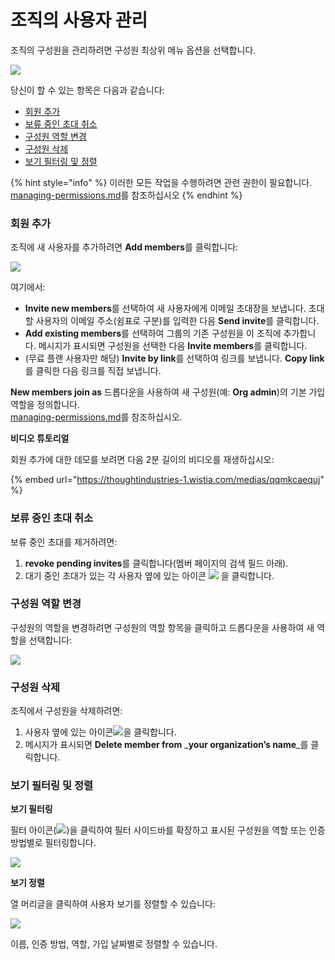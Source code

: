 # 조직의 사용자 관리

조직의 구성원을 관리하려면 구성원 최상위 메뉴 옵션을 선택합니다.

![](<../../../.gitbook/assets/spaces\_-MdwVZ6HOZriajCf5nXH\_uploads\_git-blob-2d37830a537650a9169a8c113bb943dc75fd7978\_Screen Shot 2022-02-24 at 1.05.40 PM.png>)

당신이 할 수 있는 항목은 다음과 같습니다:

* [회원 추가](manage-users-in-your-organizations.md#undefined)
* [보류 중인 초대 취소](manage-users-in-your-organizations.md#undefined-1)
* [구성원 역할 변경](manage-users-in-your-organizations.md#undefined-2)
* [구성원 삭제](manage-users-in-your-organizations.md#undefined-3)
* [보기 필터링 및 정렬](manage-users-in-your-organizations.md#undefined-4)

{% hint style="info" %}
이러한 모든 작업을 수행하려면 관련 권한이 필요합니다.\
[managing-permissions.md](managing-permissions.md "mention")를 참조하십시오
{% endhint %}

### 회원 추가

조직에 새 사용자를 추가하려면 **Add members**를 클릭합니다:

![](<../../../.gitbook/assets/spaces\_-MdwVZ6HOZriajCf5nXH\_uploads\_git-blob-aeaac4d4bc895f3524f25dd9128a28f00a262ad6\_Screen Shot 2022-02-24 at 12.51.45 PM.png>)

여기에서:

* **Invite new members**를 선택하여 새 사용자에게 이메일 초대장을 보냅니다. 초대할 사용자의 이메일 주소(쉼표로 구분)를 입력한 다음 **Send invite**를 클릭합니다.
* **Add existing members**를 선택하여 그룹의 기존 구성원을 이 조직에 추가합니다. 메시지가 표시되면 구성원을 선택한 다음 **Invite members**를 클릭합니다.
* (무료 플랜 사용자만 해당) **Invite by link**를 선택하여 링크를 보냅니다. **Copy link**를 클릭한 다음 링크를 직접 보냅니다.

**New members join as** 드롭다운을 사용하여 새 구성원(예: **Org admin**)의 기본 가입 역할을 정의합니다. \
[managing-permissions.md](managing-permissions.md "mention")를 참조하십시오.

**비디오 튜토리얼**

회원 추가에 대한 데모를 보려면 다음 2분 길이의 비디오를 재생하십시오:

{% embed url="https://thoughtindustries-1.wistia.com/medias/qqmkcaequj" %}

### 보류 중인 초대 취소

보류 중인 초대를 제거하려면:

1. **revoke pending invites**를 클릭합니다(멤버 페이지의 검색 필드 아래).
2. 대기 중인 초대가 있는 각 사용자 옆에 있는 아이콘 ![](../../../.gitbook/assets/Screenshot%202022-03-11%20at%2008.05.56.png) 을 클릭합니다.

### 구성원 역할 변경

구성원의 역할을 변경하려면 구성원의 역할 항목을 클릭하고 드롭다운을 사용하여 새 역할을 선택합니다:

![](<../../../.gitbook/assets/spaces\_-MdwVZ6HOZriajCf5nXH\_uploads\_git-blob-e224bfabf272ceb81f0027aae5ea963ab06439f1\_Member roles.png>)

### 구성원 삭제

조직에서 구성원을 삭제하려면:

1. 사용자 옆에 있는 아이콘![](../../../.gitbook/assets/Screenshot%202022-03-11%20at%2008.05.56.png)을 클릭합니다.
2. 메시지가 표시되면 **Delete member from** _**your organization’s name**_를 클릭합니다.

### 보기 필터링 및 정렬

**보기 필터링**

필터 아이콘(![](../../../.gitbook/assets/Screenshot%202022-03-11%20at%2008.47.59.png))을 클릭하여 필터 사이드바를 확장하고 표시된 구성원을 역할 또는 인증 방법별로 필터링합니다.

![](<../../../.gitbook/assets/spaces\_-MdwVZ6HOZriajCf5nXH\_uploads\_git-blob-3d111e36faf885e8e5e9f12032d7e1ac2caad0b0\_Screenshot 2022-03-11 at 08.51.43.png>)

**보기 정렬**

열 머리글을 클릭하여 사용자 보기를 정렬할 수 있습니다:

![](<../../../.gitbook/assets/spaces\_-MdwVZ6HOZriajCf5nXH\_uploads\_git-blob-06ff515c5fc71e1a8bcc045d0803b12ee54e23fb\_Screenshot 2022-03-11 at 09.01.07.png>)

이름, 인증 방법, 역할, 가입 날짜별로 정렬할 수 있습니다.
